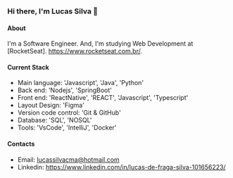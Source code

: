### Hi there, I'm Lucas Silva 👋

#### About
I'm a Software Engineer. And, I'm studying Web Development at [RocketSeat]. https://www.rocketseat.com.br/.

#### Current Stack
- Main language: 'Javascript', 'Java', 'Python'
- Back end: 'Nodejs', 'SpringBoot'
- Front end: 'ReactNative', 'REACT', 'Javascript', 'Typescript'
- Layout Design: 'Figma'
- Version code control: 'Git & GitHub'
- Database: 'SQL', 'NOSQL'
- Tools: 'VsCode', 'IntelliJ', 'Docker'

#### Contacts
- Email: lucassilvacma@hotmail.com
- Linkedin: https://www.linkedin.com/in/lucas-de-fraga-silva-101656223/
